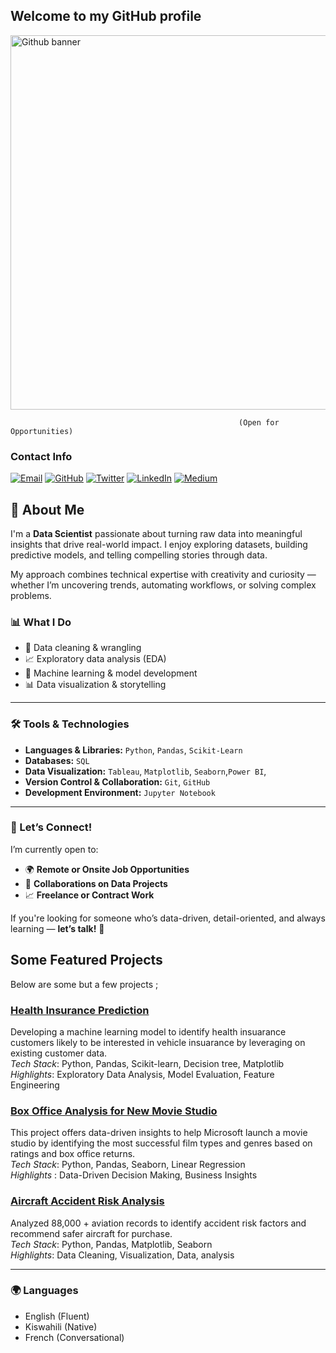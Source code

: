 ## Welcome to my GitHub profile
<img width="599" alt="Github banner" src="https://github.com/user-attachments/assets/261f0b5c-9cec-4e98-8ac8-a3ac98443b24" />



                                                       (Open for Opportunities)
### Contact Info

[![Email](https://img.shields.io/badge/Email-red?style=for-the-badge&logo=gmail&logoColor=white)](mailto:teresianjoki818@gmail.com)
[![GitHub](https://img.shields.io/badge/GitHub-black?style=for-the-badge&logo=github)](https://github.com/Trizzah-svg)
[![Twitter](https://img.shields.io/badge/Twitter-black?style=for-the-badge&logo=twitter)](https://x.com/Triksy_mwihaki?t=NVMtgVMAkZlxQnEMYuyYhQ&s=09)
[![LinkedIn](https://img.shields.io/badge/LinkedIn-blue?style=for-the-badge&logo=linkedin)](https://www.linkedin.com/in/teresia-njoki-a601a3169/)
[![Medium](https://img.shields.io/badge/Medium-black?style=for-the-badge&logo=medium)](https://www.datascienceportfol.io/trizahnjoki58)


## 👋 About Me

I'm a **Data Scientist** passionate about turning raw data into meaningful insights that drive real-world impact. I enjoy exploring datasets, building predictive models, and telling compelling stories through data.

My approach combines technical expertise with creativity and curiosity — whether I’m uncovering trends, automating workflows, or solving complex problems.

### 📊 What I Do
- 🧹 Data cleaning & wrangling  
- 📈 Exploratory data analysis (EDA)  
- 🤖 Machine learning & model development  
- 📊 Data visualization & storytelling  

---

### 🛠️ Tools & Technologies
- **Languages & Libraries:** `Python`, `Pandas`, `Scikit-Learn`
- **Databases:** `SQL`
- **Data Visualization:** `Tableau`, `Matplotlib`, `Seaborn`,`Power BI`,
- **Version Control & Collaboration:** `Git`, `GitHub`
- **Development Environment:** `Jupyter Notebook`


---

### 💼 Let’s Connect!
I’m currently open to:
- 🌍 **Remote or Onsite Job Opportunities**  
- 🤝 **Collaborations on Data Projects**  
- 📈 **Freelance or Contract Work**  

If you're looking for someone who’s data-driven, detail-oriented, and always learning — **let’s talk!** 🙌


## Some Featured Projects
Below are some but a few projects ;

###  [Health Insurance Prediction](https://github.com/Trizzah-svg/Health_Insuarance_Predictions.git)
Developing a machine learning model to identify health insuarance customers likely to be interested in vehicle insuarance by leveraging on existing customer data.                                                                                                         
*Tech Stack*: Python, Pandas, Scikit-learn, Decision tree, Matplotlib                                                                                                                                                       
*Highlights*: Exploratory Data Analysis, Model Evaluation, Feature Engineering                                                                                                                               


### [Box Office Analysis for New Movie Studio](https://github.com/Patricknmaina/phase-2-project.git)

 This project offers data-driven insights to help Microsoft launch a movie studio by identifying the most successful film types and genres based on ratings and box office returns.                               
*Tech Stack*: Python, Pandas, Seaborn, Linear Regression                                                                                                                                                                                                                                                                                              
*Highlights* : Data-Driven Decision Making, Business Insights                                                                                                                                           

###  [Aircraft Accident Risk Analysis](https://github.com/Trizzah-svg/Aircraft-Accident-Risk-Analysis.git)
Analyzed 88,000 + aviation records to identify accident risk factors and recommend safer aircraft for purchase.  
*Tech Stack*: Python, Pandas, Matplotlib, Seaborn                                                                                                                                                           
*Highlights*: Data Cleaning, Visualization, Data, analysis

---
### 🌍 Languages
- English (Fluent)
- Kiswahili (Native)
- French (Conversational)





